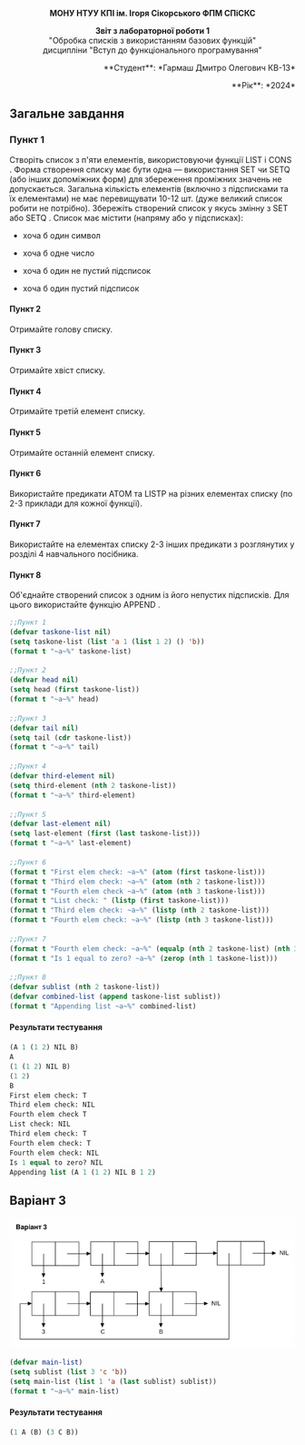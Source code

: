 <p align="center"><b>МОНУ НТУУ КПІ ім. Ігоря Сікорського ФПМ СПіСКС</b></p>

<p align="center">
<b>Звіт з лабораторної роботи 1</b><br/>
"Обробка списків з використанням базових функцій"<br/>
дисципліни "Вступ до функціонального програмування"
</p>

<p align="right">**Студент**: *Гармаш Дмитро Олегович КВ-13*<p>
<p align="right">**Рік**: *2024*<p>



  ## Загальне завдання 

  ### Пункт 1
  Створіть список з п'яти елементів, використовуючи функції LIST і CONS . Форма
створення списку має бути одна — використання SET чи SETQ (або інших
допоміжних форм) для збереження проміжних значень не допускається. Загальна
кількість елементів (включно з підсписками та їх елементами) не має перевищувати
10-12 шт. (дуже великий список робити не потрібно). Збережіть створений список у
якусь змінну з SET або SETQ . Список має містити (напряму або у підсписках):

- хоча б один символ

- хоча б одне число

- хоча б один не пустий підсписок

- хоча б один пустий підсписок

#### Пункт 2
  Отримайте голову списку.
#### Пункт 3
  Отримайте хвіст списку.
#### Пункт 4
  Отримайте третій елемент списку.
#### Пункт 5
  Отримайте останній елемент списку.
#### Пункт 6
  Використайте предикати ATOM та LISTP на різних елементах списку (по 2-3
приклади для кожної функції).
#### Пункт 7
  Використайте на елементах списку 2-3 інших предикати з розглянутих у розділі 4
навчального посібника.
#### Пункт 8
  Об'єднайте створений список з одним із його непустих підсписків. Для цього
використайте функцію APPEND .
  
```lisp 
;;Пункт 1
(defvar taskone-list nil)
(setq taskone-list (list 'a 1 (list 1 2) () 'b))
(format t "~a~%" taskone-list)

;;Пункт 2
(defvar head nil)
(setq head (first taskone-list))
(format t "~a~%" head)

;;Пункт 3
(defvar tail nil)
(setq tail (cdr taskone-list))
(format t "~a~%" tail)

;;Пункт 4
(defvar third-element nil)
(setq third-element (nth 2 taskone-list))
(format t "~a~%" third-element)

;;Пункт 5
(defvar last-element nil)
(setq last-element (first (last taskone-list)))
(format t "~a~%" last-element)

;;Пункт 6
(format t "First elem check: ~a~%" (atom (first taskone-list)))
(format t "Third elem check: ~a~%" (atom (nth 2 taskone-list)))
(format t "Fourth elem check ~a~%" (atom (nth 3 taskone-list)))
(format t "List check: " (listp (first taskone-list)))
(format t "Third elem check: ~a~%" (listp (nth 2 taskone-list)))
(format t "Fourth elem check: ~a~%" (listp (nth 3 taskone-list)))

;;Пункт 7
(format t "Fourth elem check: ~a~%" (equalp (nth 2 taskone-list) (nth 3 taskone-list)))
(format t "Is 1 equal to zero? ~a~%" (zerop (nth 1 taskone-list)))

;;Пункт 8
(defvar sublist (nth 2 taskone-list))
(defvar combined-list (append taskone-list sublist))
(format t "Appending list ~a~%" combined-list)
```

#### Результати тестування

```lisp 
(A 1 (1 2) NIL B)
A
(1 (1 2) NIL B)
(1 2)
B
First elem check: T
Third elem check: NIL
Fourth elem check T
List check: NIL
Third elem check: T
Fourth elem check: T
Fourth elem check: NIL
Is 1 equal to zero? NIL
Appending list (A 1 (1 2) NIL B 1 2)
```

## Варіант 3
<p align="center">
<img src="lab-1-variant3.png">
</p>

```lisp
(defvar main-list)
(setq sublist (list 3 'c 'b))
(setq main-list (list 1 'a (last sublist) sublist))
(format t "~a~%" main-list)
```

#### Результати тестування
```lisp 
(1 A (B) (3 C B))
```
